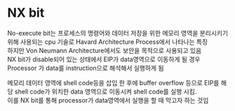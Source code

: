 # NX bit
No-execute bit는 프로세스의 명령어와 데이터 저장을 위한 메모리 영역을 분리시키기 위해 사용되는 cpu 기술로 Havard Architecture Process에서 나타나는 특징  
하지만 Von Neumann Architecture에서도 보안을 목적으로 사용되고 있음   
NX bit가 disable되어 있는 상태에서 EIP가 data영역으로 이동하게 될 경우 Processor 가 data를 instruction으로 해석해서 실행하게 됨   

메모리 데이터 영역에 shell code등을 삽입 한 후에 buffer overflow 등으로 EIP를 해당 shell code가 위치한 data 영역으로 이동시켜 shell code를 실행 시킴.   
이를 NX bit를 통해 processor가 data영역에서 실행을 할 때 막고자 하는 것임   
